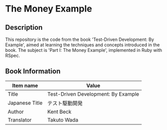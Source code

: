 # The Money Example

## Description

This repository is the code from the book 'Test-Driven Development: By Example', aimed at learning the techniques and concepts introduced in the book.
The subject is 'Part I: The Money Example', implemented in Ruby with RSpec.

## Book Information

Item name | Value
--- | ---
Title | Test-Driven Development: By Example
Japanese Title | テスト駆動開発
Author | Kent Beck
Translator | Takuto Wada

